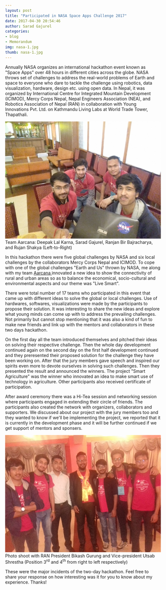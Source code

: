 ```yaml
---
layout: post
title: "Participated in NASA Space Apps Challenge 2017"
date: 2017-04-30 20:54:46
author: Sarad Gajurel
categories:
- blog
- Memorandum
img: nasa-1.jpg
thumb: nasa-1.jpg
---
```


Annually NASA organizes an international hackathon event known as "Space Apps" over 48 hours in different cities across the globe. NASA throws set of challenges to address the real-world problems of Earth and space to everyone who dare to tackle the challenge using robotics, data visualization, hardware, design etc.<!--more--> using open data. In Nepal, it was organized by International Centre for Integrated Mountain Development (ICIMOD), Mercy Corps Nepal, Nepal Engineers Association (NEA), and Robotics Association of Nepal (RAN) in collaboration with Young Innovations Pvt. Ltd. on Kathmandu Living Labs at World Trade Tower, Thapathali.

<img src="/assets/img/blog/nasa-3.jpg" alt="Team Aarcana">
Team Aarcana: Deepak Lal Karna, Sarad Gajurel, Ranjan Bir Bajracharya, and Rujan Shakya (Left-to-Right)

In this hackathon there were five global challenges by NASA and six local challenges by the collaborators Mercy Corps Nepal and ICIMOD. To cope with one of the global challenges "Earth and Us" thrown by NASA, me along with my team <a href="https://aarcana.github.io" target="_blank">Aarcana <i class="fa fa-external-link" aria-hidden="true"></i></a> innovated a new idea to show the connectivity of rural and urban areas so as to balance the economical, socio-cultural and environmental aspects and our theme was "Live Smart".

There were total number of 17 teams who participated in this event that came up with different ideas to solve the global or local challenges. Use of hardwares, softwares, visualizations were made by the participants to propose their solution. It was interesting to share the new ideas and explore what young minds can come up with to address the prevailing challenges. Not primarily but cannot stop mentioning that it was also a kind of fun to make new friends and link up with the mentors and collaborators in these two days hackathon.

On the first day all the team introduced themselves and pitched their ideas on solving their respective challenge. Then the whole day development continued again on the second day on the first half development continued and they preresented their proposed solution for the challenge they have been working on. After that the jury members gave speech and inspired our spirits even more to devote ourselves in solving such challenges. Then they presented the result and announced the winners. The project "Smart Agriculture" was the winner who innovated an idea to make smart use of technology in agriculture. Other participants also received certificate of participation.

After award ceremony there was a Hi-Tea session and networking session where participants engaged in extending their circle of friends. The participants also created the network with organizers, collaborators and supporters. We discussed about our project with the jury members too and they wanted to know if we'll be implementing the project, we reported that it is currently in the development phase and it will be further continued if we get support of mentors and sponsers.

<img src="/assets/img/blog/nasa-2.jpg" alt="Aarcana with RAN president and vice president">
Photo shoot with RAN President Bikash Gurung and Vice-president Utsab Shrestha (Position 3<sup>rd</sup> and 4<sup>th</sup> from right to left respectively)


These were the major incidents of the two-day hackathon. Feel free to share your response on how interesting was it for you to know about my experience. Thanks!